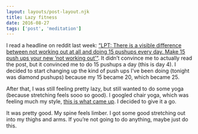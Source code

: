 ```yaml
---
layout: layouts/post-layout.njk 
title: Lazy fitness
date: 2016-08-27
tags: ['post', 'meditation']
---
```

I read a headline on reddit last week: [“LPT: There is a visible difference between not working out at all and doing 15 pushups every day. Make 15 push ups your new ‘not working out’“](https://www.reddit.com/r/LifeProTips/comments/4yk6f7/lpt_there_is_a_visible_difference_between_not/).  It didn’t convince me to actually read the post, but it convinced me to do 15 pushups a day (this is day 4).  I decided to start changing up the kind of push ups I’ve been doing (tonight was diamond pushups) because <!-- Excerpt Start -->my 15 became 20, which became 25<!-- Excerpt End -->.

After that, I was still feeling pretty lazy, but still wanted to do some yoga (because stretching feels sooo so good).  I googled chair yoga, which was feeling much my style, [this is what came up](https://www.verywell.com/chair-yoga-poses-3567189).  I decided to give it a go.

It was pretty good.  My spine feels limber.  I got some good stretching out into my thighs and arms.  If you’re not going to do anything, maybe just do this.